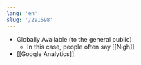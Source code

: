 ```yaml
---
lang: 'en'
slug: '/291598'
---
```


- Globally Available (to the general public)
  - In this case, people often say [[Nigh]]
- [[Google Analytics]]
